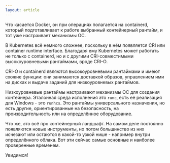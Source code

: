 ```yaml
---
layout: article
---
```


Что касается Docker, он при операциях полагается на containerd, который подготавливает к работе выбранный контейнерный рантайм, и тот уже настраивает механизмы ОС.

В Kubernetes всё немного сложнее, поскольку в нём появляется CRI или container runtime interface. Благодаря ему Kubernetes может работать не только с containerd, но и с другими CRI-совместимыми высокоуровневыми рантаймами, вроде CRI-O.

CRI-O и containerd являются высокоуровневыми рантаймами и имеют схожие функции: они занимаются доставкой образов, управлением ими на дисках и выдаче заданий для низкоуровневых рантаймов.

Низкоуровневые рантаймы настраивают механизмы ОС для создания контейнера. Эталонная среда исполнения это `runc`, есть её реализация для Windows - это `runhcs`. Это рантаймы универсального назначения, но есть другие, ориентированные на безопасность, на производительность или на определённое оборудование.

Что же, это всё про контейнерный ландшафт. На самом деле постоянно появляются новые инструменты, но потом большинство из них исчезают или остаются в какой-то узкой нише - например внутри определённого облака. Вот эти сейчас самые основные и наиболее проверенные временем. 

Увидимся!
